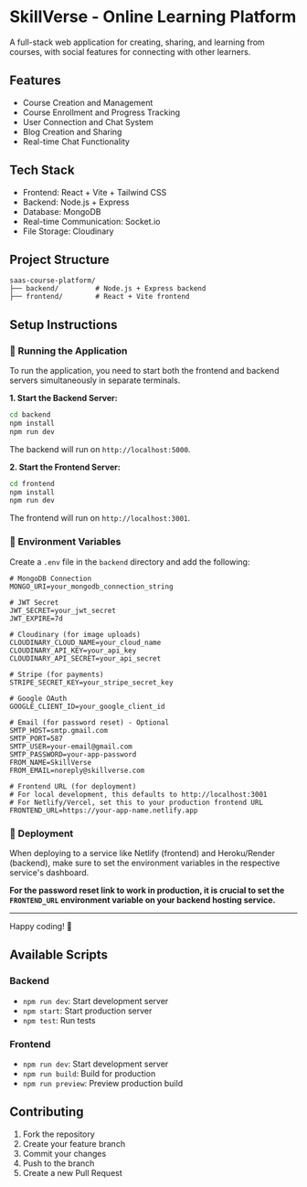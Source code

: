 # SkillVerse - Online Learning Platform

A full-stack web application for creating, sharing, and learning from courses, with social features for connecting with other learners.

## Features

- Course Creation and Management
- Course Enrollment and Progress Tracking
- User Connection and Chat System
- Blog Creation and Sharing
- Real-time Chat Functionality

## Tech Stack

- Frontend: React + Vite + Tailwind CSS
- Backend: Node.js + Express
- Database: MongoDB
- Real-time Communication: Socket.io
- File Storage: Cloudinary

## Project Structure

```
saas-course-platform/
├── backend/         # Node.js + Express backend
├── frontend/        # React + Vite frontend
```

## Setup Instructions

### 🧪 Running the Application

To run the application, you need to start both the frontend and backend servers simultaneously in separate terminals.

**1. Start the Backend Server:**

```bash
cd backend
npm install
npm run dev
```
The backend will run on `http://localhost:5000`.

**2. Start the Frontend Server:**

```bash
cd frontend
npm install
npm run dev
```
The frontend will run on `http://localhost:3001`.

### 🔧 Environment Variables

Create a `.env` file in the `backend` directory and add the following:

```env
# MongoDB Connection
MONGO_URI=your_mongodb_connection_string

# JWT Secret
JWT_SECRET=your_jwt_secret
JWT_EXPIRE=7d

# Cloudinary (for image uploads)
CLOUDINARY_CLOUD_NAME=your_cloud_name
CLOUDINARY_API_KEY=your_api_key
CLOUDINARY_API_SECRET=your_api_secret

# Stripe (for payments)
STRIPE_SECRET_KEY=your_stripe_secret_key

# Google OAuth
GOOGLE_CLIENT_ID=your_google_client_id

# Email (for password reset) - Optional
SMTP_HOST=smtp.gmail.com
SMTP_PORT=587
SMTP_USER=your-email@gmail.com
SMTP_PASSWORD=your-app-password
FROM_NAME=SkillVerse
FROM_EMAIL=noreply@skillverse.com

# Frontend URL (for deployment)
# For local development, this defaults to http://localhost:3001
# For Netlify/Vercel, set this to your production frontend URL
FRONTEND_URL=https://your-app-name.netlify.app
```

### 🚀 Deployment

When deploying to a service like Netlify (frontend) and Heroku/Render (backend), make sure to set the environment variables in the respective service's dashboard.

**For the password reset link to work in production, it is crucial to set the `FRONTEND_URL` environment variable on your backend hosting service.**

---

Happy coding! 🚀

## Available Scripts

### Backend
- `npm run dev`: Start development server
- `npm start`: Start production server
- `npm test`: Run tests

### Frontend
- `npm run dev`: Start development server
- `npm run build`: Build for production
- `npm run preview`: Preview production build

## Contributing

1. Fork the repository
2. Create your feature branch
3. Commit your changes
4. Push to the branch
5. Create a new Pull Request 